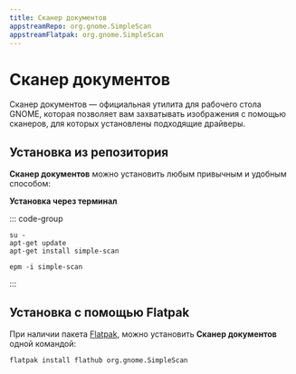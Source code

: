 ```yaml
---
title: Сканер документов
appstreamRepo: org.gnome.SimpleScan
appstreamFlatpak: org.gnome.SimpleScan
---
```


# Сканер документов

Сканер документов — официальная утилита для рабочего стола GNOME, которая позволяет вам захватывать изображения с
помощью сканеров, для которых установлены подходящие драйверы.

## Установка из репозитория

**Сканер документов** можно установить любым привычным и удобным способом:

<!--@include: ./parts/install/software-repo.md-->

**Установка через терминал**

::: code-group

```shell[apt-get]
su -
apt-get update
apt-get install simple-scan
```
```shell[epm]
epm -i simple-scan
```
:::

## Установка c помощью Flatpak

При наличии пакета [Flatpak](/flatpak), можно установить **Сканер документов** одной командой:

```shell
flatpak install flathub org.gnome.SimpleScan
```

<!--@include: ./parts/install/software-flatpak.md-->